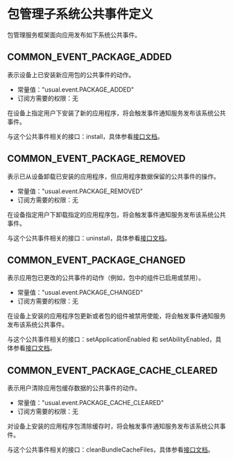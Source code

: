 # 包管理子系统公共事件定义
包管理服务框架面向应用发布如下系统公共事件。

## COMMON_EVENT_PACKAGE_ADDED

表示设备上已安装新应用包的公共事件的动作。

- 常量值："usual.event.PACKAGE_ADDED"
- 订阅方需要的权限：无

在设备上指定用户下安装了新的应用程序，将会触发事件通知服务发布该系统公共事件。

与这个公共事件相关的接口：install，具体参看[接口文档](../../apis-ability-kit/Readme-CN.md)。

## COMMON_EVENT_PACKAGE_REMOVED

表示已从设备卸载已安装的应用程序，但应用程序数据保留的公共事件的操作。

- 常量值："usual.event.PACKAGE_REMOVED"
- 订阅方需要的权限：无

在设备指定用户下卸载指定的应用程序包，将会触发事件通知服务发布该系统公共事件。

与这个公共事件相关的接口：uninstall，具体参看[接口文档](../../apis-ability-kit/Readme-CN.md)。

## COMMON_EVENT_PACKAGE_CHANGED

表示应用包已更改的公共事件的动作（例如，包中的组件已启用或禁用）。

- 常量值："usual.event.PACKAGE_CHANGED"
- 订阅方需要的权限：无

在设备上安装的应用程序包更新或者包的组件被禁用使能，将会触发事件通知服务发布该系统公共事件。

与这个公共事件相关的接口：setApplicationEnabled 和 setAbilityEnabled，具体参看[接口文档](../../apis-ability-kit/Readme-CN.md)。

## COMMON_EVENT_PACKAGE_CACHE_CLEARED

表示用户清除应用包缓存数据的公共事件的动作。

- 常量值："usual.event.PACKAGE_CACHE_CLEARED"
- 订阅方需要的权限：无

对设备上安装的应用程序包清除缓存时，将会触发事件通知服务发布该系统公共事件。

与这个公共事件相关的接口：cleanBundleCacheFiles，具体参看[接口文档](../../apis-ability-kit/Readme-CN.md)。
